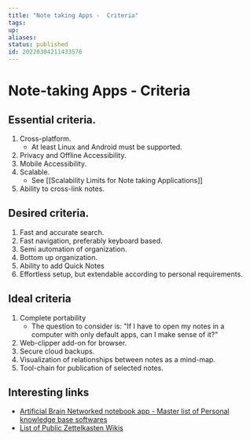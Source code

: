 ```yaml
---
title: "Note taking Apps -  Criteria"
tags:
up:
aliases:
status: published
id: 20220304211433576
---
```


# Note-taking Apps - Criteria

## Essential criteria.

1. Cross-platform.
   - At least Linux and Android must be supported.
2. Privacy and Offline Accessibility.
3. Mobile Accessibility.
4. Scalable.
   - See [[Scalability Limits for Note taking Applications]]
5. Ability to cross-link notes.

## Desired criteria.

1. Fast and accurate search.
2. Fast navigation, preferably keyboard based.
3. Semi automation of organization.
4. Bottom up organization.
5. Ability to add Quick Notes
6. Effortless setup, but extendable according to personal requirements.

## Ideal criteria

1. Complete portability
   - The question to consider is: "If I have to open my notes in a computer with only default apps, can I make sense of it?"
1. Web-clipper add-on for browser.
1. Secure cloud backups.
1. Visualization of relationships between notes as a mind-map.
1. Tool-chain for publication of selected notes.

## Interesting links

- [Artificial Brain Networked notebook app - Master list of Personal knowledge base softwares][2]
- [List of Public Zettelkasten Wikis][3]

[2]: https://www.notion.so/Artificial-Brain-Networked-notebook-app-a131b468fc6f43218fb8105430304709
[3]: https://wiki.nikitavoloboev.xyz/other/wiki-workflow#similar-wikis-i-liked
